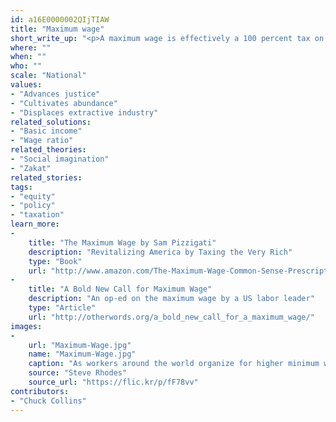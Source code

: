 ```yaml
---
id: a16E0000002QIjTIAW
title: "Maximum wage"
short_write_up: "<p>A maximum wage is effectively a 100 percent tax on all income above a certain amount. This is far from a novel idea, having been instituted or proposed using a range of mechanisms and in contexts as diverse as revolutionary Russia and WWII wartime US. One proposal circulating in the US in recent years is to levy a 100 percent income tax rate on incomes that exceed a ratio of the federal minimum wage. So if the minimum wage is $10 an hour, a maximum wage could be tied to, say, 50 times the minimum wage. In this scenario, all income above $1.04 million per year, would be taxed at 100 percent. Effectively, no one would make more than a million dollars per year. Who needs more than that anyway?</p>"
where: ""
when: ""
who: ""
scale: "National"
values:
- "Advances justice"
- "Cultivates abundance"
- "Displaces extractive industry"
related_solutions:
- "Basic income"
- "Wage ratio"
related_theories:
- "Social imagination"
- "Zakat"
related_stories:
tags:
- "equity"
- "policy"
- "taxation"
learn_more:
-
    title: "The Maximum Wage by Sam Pizzigati"
    description: "Revitalizing America by Taxing the Very Rich"
    type: "Book"
    url: "http://www.amazon.com/The-Maximum-Wage-Common-Sense-Prescription/dp/0945257457"
-
    title: "A Bold New Call for Maximum Wage"
    description: "An op-ed on the maximum wage by a US labor leader"
    type: "Article"
    url: "http://otherwords.org/a_bold_new_call_for_a_maximum_wage/"
images:
-
    url: "Maximum-Wage.jpg"
    name: "Maximum-Wage.jpg"
    caption: "As workers around the world organize for higher minimum wages, maybe we should also be asking: why not a maximum wage?"
    source: "Steve Rhodes"
    source_url: "https://flic.kr/p/fF78vv"
contributors:
- "Chuck Collins"
---
```

